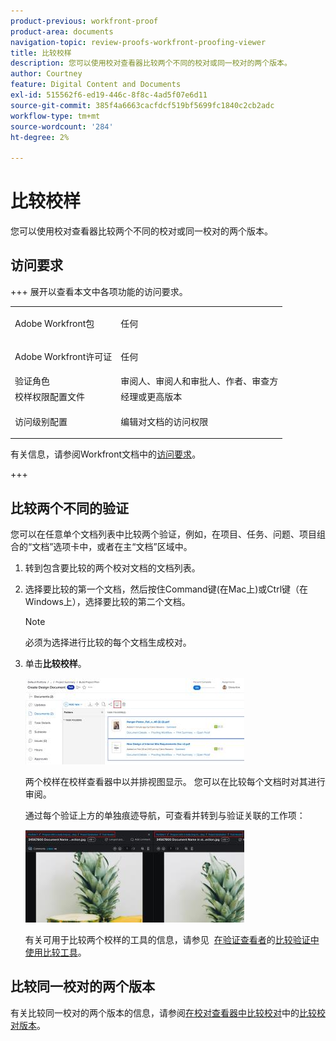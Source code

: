 ```yaml
---
product-previous: workfront-proof
product-area: documents
navigation-topic: review-proofs-workfront-proofing-viewer
title: 比较校样
description: 您可以使用校对查看器比较两个不同的校对或同一校对的两个版本。
author: Courtney
feature: Digital Content and Documents
exl-id: 515562f6-ed19-446c-8f8c-4ad5f07e6d11
source-git-commit: 385f4a6663cacfdcf519bf5699fc1840c2cb2adc
workflow-type: tm+mt
source-wordcount: '284'
ht-degree: 2%

---
```


# 比较校样

您可以使用校对查看器比较两个不同的校对或同一校对的两个版本。

## 访问要求

+++ 展开以查看本文中各项功能的访问要求。

<table style="table-layout:auto"> 
 <col> 
 <col> 
 <tbody> 
  <tr> 
   <td role="rowheader">Adobe Workfront包</td> 
   <td> <p>任何</p> </td> 
  </tr> 
  <tr> 
   <td role="rowheader">Adobe Workfront许可证</td> 
   <td> <p>任何</p> </td> 
  </tr> 
  <tr> 
   <td role="rowheader">验证角色 </td> 
   <td>审阅人、审阅人和审批人、作者、审查方</td> 
  </tr> 
  <tr> 
   <td role="rowheader">校样权限配置文件 </td> 
   <td>经理或更高版本</td> 
  </tr> 
  <tr> 
   <td role="rowheader">访问级别配置</td> 
   <td> <p>编辑对文档的访问权限</p> </td> 
  </tr> 
 </tbody> 
</table>

有关信息，请参阅Workfront文档中的[访问要求](/help/quicksilver/administration-and-setup/add-users/access-levels-and-object-permissions/access-level-requirements-in-documentation.md)。

+++

## 比较两个不同的验证

您可以在任意单个文档列表中比较两个验证，例如，在项目、任务、问题、项目组合的“文档”选项卡中，或者在主“文档”区域中。

1. 转到包含要比较的两个校对文档的文档列表。
1. 选择要比较的第一个文档，然后按住Command键(在Mac上)或Ctrl键（在Windows上），选择要比较的第二个文档。

   >[!NOTE]
   >
   >必须为选择进行比较的每个文档生成校对。

1. 单击&#x200B;**比较校样**。

   <!--
   <p data-mc-conditions="QuicksilverOrClassic.Draft mode">If this button is not visible, ensure that two proofed documents are selected.</p>
   -->

   ![比较校样](assets/compare-proofs-select-docs-350x138.jpg)

   两个校样在校样查看器中以并排视图显示。 您可以在比较每个文档时对其进行审阅。

   通过每个验证上方的单独痕迹导航，可查看并转到与验证关联的工作项：

   ![比较校样痕迹导航](assets/compare-proofs-breadcrumbs-350x148.jpg)

   有关可用于比较两个校样的工具的信息，请参见  [在验证查看者](../../../../workfront-proof/wp-work-proofsfiles/review-proofs-wpv/compare-proofs.md#using-compare-tools)的[比较验证中使用比较工具](../../../../workfront-proof/wp-work-proofsfiles/review-proofs-wpv/compare-proofs.md)。

## 比较同一校对的两个版本

有关比较同一校对的两个版本的信息，请参阅[在校对查看器中比较校对](../../../../workfront-proof/wp-work-proofsfiles/review-proofs-wpv/compare-proofs.md#comparing-proof-versions)中的[比较校对版本](../../../../workfront-proof/wp-work-proofsfiles/review-proofs-wpv/compare-proofs.md)。
